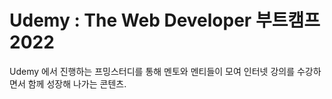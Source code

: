 # Udemy : The Web Developer 부트캠프 2022

Udemy 에서 진행하는 프밍스터디를 통해 멘토와 멘티들이 모여 인터넷 강의를 수강하면서 함께 성장해 나가는 콘텐츠.
